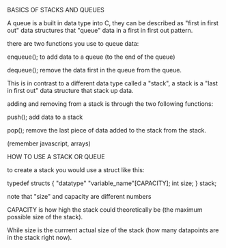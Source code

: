 BASICS OF STACKS AND QUEUES

A queue is a built in data type into C, they 
can be  described as "first in first out" data 
structures that "queue" data in a first in first 
out pattern.

there are two functions you use to queue data:

enqueue(); 
to add data to a queue (to the end of the queue)

dequeue(); 
remove the data first in the queue from the 
queue.


This is in contrast to a different data type called a "stack", a stack is a "last in first out"
data structure that stack up data. 

adding and removing from a stack is through the two following functions:

push();
add data to a stack

pop();
remove the last piece of data added to the stack 
from the stack.

(remember javascript, arrays)

HOW TO USE A STACK OR QUEUE

to create a stack you would use a struct like this:

typedef structs
{
    "datatype" "variable_name"[CAPACITY];
    int size;
}
stack;

note that "size" and capacity are different numbers

CAPACITY is how high the stack could theoretically 
be (the maximum possible size of the stack).

While size is the currrent actual size of the 
stack (how many datapoints are in the stack right 
now).